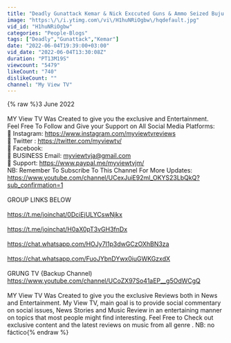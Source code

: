```yaml
---
title: "Deadly Gunattack Kemar & Nick Exɛcuted Guns & Ammo Seized Buju & Baby Face Among 4 Charged"
image: "https:\/\/i.ytimg.com\/vi\/H1huNRiOgbw\/hqdefault.jpg"
vid_id: "H1huNRiOgbw"
categories: "People-Blogs"
tags: ["Deadly","Gunattack","Kemar"]
date: "2022-06-04T19:39:00+03:00"
vid_date: "2022-06-04T13:30:08Z"
duration: "PT13M19S"
viewcount: "5479"
likeCount: "740"
dislikeCount: ""
channel: "My View TV"
---
```

{% raw %}3 June 2022<br /><br />MY View TV Was Created to give you the exclusive and Entertainment.<br />Feel Free To Follow  and Give your Support on All Social Media Platforms:<br /> Instagram: <a rel="nofollow" target="blank" href="https://www.instagram.com/myviewtvreviews">https://www.instagram.com/myviewtvreviews</a><br /> Twitter : <a rel="nofollow" target="blank" href="https://twitter.com/myviewtv/">https://twitter.com/myviewtv/</a><br /> Facebook: <br /> BUSINESS Email: myviewtvja@gmail.com<br /> Support: <a rel="nofollow" target="blank" href="https://www.paypal.me/myviewtvjm/">https://www.paypal.me/myviewtvjm/</a><br />NB: Remember To Subscribe To This Channel For More Updates: <a rel="nofollow" target="blank" href="https://www.youtube.com/channel/UCexJuiE92ml_OKYS23LbQkQ?sub_confirmation=1">https://www.youtube.com/channel/UCexJuiE92ml_OKYS23LbQkQ?sub_confirmation=1</a>  <br /><br />GROUP LINKS BELOW<br /><br /><a rel="nofollow" target="blank" href="https://t.me/joinchat/0DciEjULYCswNjkx">https://t.me/joinchat/0DciEjULYCswNjkx</a><br /><br /><a rel="nofollow" target="blank" href="https://t.me/joinchat/H0aX0pT3vGH3fnDx">https://t.me/joinchat/H0aX0pT3vGH3fnDx</a><br /><br /><a rel="nofollow" target="blank" href="https://chat.whatsapp.com/HOJy7I1p3dwGCzOXhBN3za">https://chat.whatsapp.com/HOJy7I1p3dwGCzOXhBN3za</a><br /><br /><a rel="nofollow" target="blank" href="https://chat.whatsapp.com/FuoJYbnDYwx0iuGWKGzxdX">https://chat.whatsapp.com/FuoJYbnDYwx0iuGWKGzxdX</a><br /><br />GRUNG TV {Backup Channel)<br /><a rel="nofollow" target="blank" href="https://www.youtube.com/channel/UCoZX97So41aEP__g5OdWCgQ">https://www.youtube.com/channel/UCoZX97So41aEP__g5OdWCgQ</a><br /><br />MY View TV Was Created to give you the exclusive Reviews both in News and Entertainment. My View TV, main goal is to provide social commentary on social issues, News Stories and Music Review in an entertaining manner on topics that most people might find interesting. Feel Free to Check out exclusive content and the latest reviews on music from all genre . NB: no fáctico{% endraw %}
